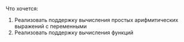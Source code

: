 Что хочется:
1. Реализовать поддержку вычисления простых арифмитических выражений с переменными
2. Реализовать поддержку вычисления функций